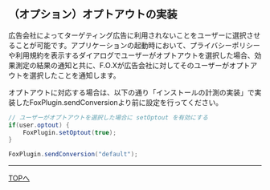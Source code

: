 ## （オプション）オプトアウトの実装

広告会社によってターゲティング広告に利用されないことをユーザーに選択させることが可能です。アプリケーションの起動時において、プライバシーポリシーや利用規約を表示するダイアログでユーザーがオプトアウトを選択した場合、効果測定の結果の通知と共に、F.O.Xが広告会社に対してそのユーザーがオプトアウトを選択したことを通知します。
オプトアウトに対応する場合は、以下の通り「インストールの計測の実装」で実装したFoxPlugin.sendConversionより前に設定を行ってください。

```cs// ユーザーがオプトアウトを選択した場合に setOptout を有効にするif(user.optout) {	FoxPlugin.setOptout(true);}
FoxPlugin.sendConversion("default");
```

---
[TOPへ](/lang/ja/README.md)
